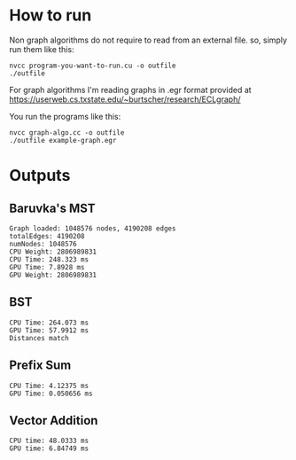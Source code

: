 # How to run

Non graph algorithms do not require to read from an external file. so, simply run them like this:
```
nvcc program-you-want-to-run.cu -o outfile
./outfile
```
For graph algorithms I'm reading graphs in .egr format provided at https://userweb.cs.txstate.edu/~burtscher/research/ECLgraph/

You run the programs like this:
```
nvcc graph-algo.cc -o outfile
./outfile example-graph.egr
```

# Outputs

## Baruvka's MST

```
Graph loaded: 1048576 nodes, 4190208 edges
totalEdges: 4190208
numNodes: 1048576
CPU Weight: 2806989831
CPU Time: 248.323 ms
GPU Time: 7.8928 ms
GPU Weight: 2806989831
```

## BST

```
CPU Time: 264.073 ms
GPU Time: 57.9912 ms
Distances match
```


## Prefix Sum

```
CPU Time: 4.12375 ms
GPU Time: 0.050656 ms
```

## Vector Addition

```
CPU time: 48.0333 ms
GPU time: 6.84749 ms
```

